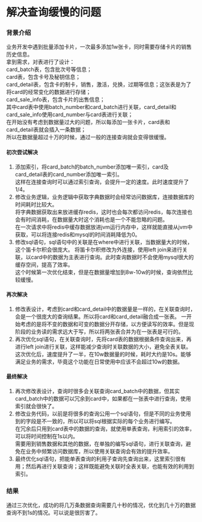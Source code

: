 解决查询缓慢的问题
=========

### 背景介绍
业务开发中遇到批量添加卡片，一次最多添加1w张卡，同时需要存储卡片的销售历史信息。  
拿到需求，对表进行了设计：  
card_batch表，包含批次号等信息；  
card表，包含卡号及秘钥信息；  
card_detail表，包含卡的制卡，销售，激活，兑换，过期等信息；这张表是为了将card的经常变化的数据进行存储；  
card_sale_info表，包含卡片的出售信息；  
其中card表中使用batch_number和card_batch进行关联，card_detail和card_sale_info使用card_number与card表进行关联；  
在开始没有考虑到数据量过大的问题，所以每添加一张卡片，card表和card_detail表就会插入一条数据；  
所以在数据量超过十万的时候，通过一般的连接查询就会变得很缓慢。
#### 初次尝试解决
1. 添加索引，将card_batch的batch_number添加唯一索引，card及card_detail表的card_number添加唯一索引。  
    这样在连接查询时可以通过索引查询，会提升一定的速度。此时速度提升了1/4。
2. 修改业务逻辑，业务逻辑中获取字典数据时会经常访问数据库，连接数据库的时间耗时比较大。  
    将字典数据获取出来放进缓存redis，这时也会每次都访问redis，每次连接也会有时间消耗，在数据量大时这个消耗也是一个不能忽略的问题。  
    在一次请求中将redis中缓存数据放进jvm运行内存中，这样就能直接从jvm中获取，可以将连接redis和mysql的时间消耗降低为0。
3. 修改sql语句，sql语句中的关联是在where中进行关联，当数据量大的时候，这个笛卡尔积会很庞大。
    将笛卡尔积修改为外连接，使用left join来进行关联，以card中的数据为主表进行查询。此时查询数据时不会使用mysql很大的缓存空间，提高了效率。  
这个时候第一次优化结束，但是在数据量增加到8w-10w的时候，查询依然比较缓慢。

#### 再次解决
1. 修改表设计，考虑到card和card_detail中的数据量是一样的，在关联查询时，会是一个很庞大的查询结果。所以将card和card_detail融合成一张表。
    一开始考虑的是将不变的数据和可变的数据分开存储，以方便读写的效率。但是现阶段的业务读的需求远大于写，所以将两张表合并为在一张表是可行的。
2. 再次优化sql语句，在关联查询时，先将card表的数据根据条件查询出来，再进行left join进行关联，这样能减少查询时关联数据的大小，避免全表关联。
这次优化后，速度提升了一半，在10w数据量的时候，耗时大约是10s。能够满足业务的需求，毕竟这个功能在日常使用中应该不会超过10w的数据。

#### 最终解决
1. 再次修改表设计，查询时很多会关联查询card_batch中的数据，但其实card_batch中的数据可以冗余到card中，如果都在一张表中进行查询，使用索引就会很快了。
2. 修改业务代码，以前是将很多的查询公用一个sql语句，但是不同的业务使用到的字段是不一致的，所以可以将sql根据实际的每个业务进行编写。  
    在冗余后只用到card表中的数据的查询，就使用单表查询，利用索引的效率，可以将时间控制在1s以内。  
    需要用到销售数据和其他的数据，在单独的编写sql语句，进行关联查询，避免在业务中频繁访问数据库，所以使用关联查询会有效的提升效率。
3. 最终优化sql语句，把能单表查询的利用子查询先查询出来，这里索引很有用；然后再进行关联查询；这样既能避免关联时全表关联，也能有效的利用到索引。

### 结果
通过三次优化，成功的将几万条数据查询需要几十秒的情况，优化到几十万的数据查询不到1s的情况。可以说是很厉害了。



